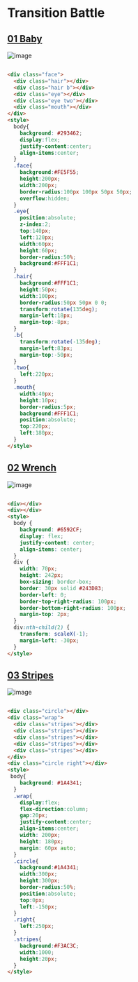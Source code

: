 # Transition Battle

## [01 Baby](https://cssbattle.dev/play/42)
![image](https://github.com/chavikothari2711/CSS-Battle-solution/assets/61689704/5478fdf1-e933-446b-b993-e85982e9e385)

```html

<div class="face">
  <div class="hair"></div>
  <div class="hair b"></div>
  <div class="eye"></div>
  <div class="eye two"></div>
  <div class="mouth"></div>
</div>
<style>
  body{
    background: #293462;
    display:flex;
    justify-content:center;
    align-items:center;
  }
  .face{
    background:#FE5F55;
    height:200px;
    width:200px;
    border-radius:100px 100px 50px 50px;
    overflow:hidden;
  }
  .eye{
    position:absolute;
    z-index:2;
    top:140px;
    left:120px;
    width:60px;
    height:60px;
    border-radius:50%;
    background:#FFF1C1;
  }
  .hair{
    background:#FFF1C1;
    height:50px;
    width:100px;
    border-radius:50px 50px 0 0;
    transform:rotate(135deg);
    margin-left:18px;
    margin-top:-8px;
  }
  .b{
    transform:rotate(-135deg);
    margin-left:83px;
    margin-top:-50px;
  }
  .two{
    left:220px;
  }
  .mouth{
    width:40px;
    height:10px;
    border-radius:5px;
    background:#FFF1C1;
    position:absolute;
    top:220px;
    left:180px;
  }
</style>

```

## [02 Wrench](https://cssbattle.dev/play/43)
![image](https://github.com/chavikothari2711/CSS-Battle-solution/assets/61689704/903ebfa1-815e-490b-8bca-e9981f04e5db)

```html

<div></div>
<div></div>
<style>
  body {
    background: #6592CF;
    display: flex;
    justify-content: center;
    align-items: center;
  }
  div {
    width: 70px;
    height: 242px;
    box-sizing: border-box;
    border: 30px solid #243D83;
    border-left: 0;
    border-top-right-radius: 100px;
    border-bottom-right-radius: 100px;
    margin-top: 2px;
  }
  div:nth-child(2) {
    transform: scaleX(-1);
    margin-left: -30px;
  }
</style>

```

## [03 Stripes](https://cssbattle.dev/play/44)
![image](https://github.com/chavikothari2711/CSS-Battle-solution/assets/61689704/fb43173a-3901-4ce7-90e1-c8e370ee7f8b)

```html

<div class="circle"></div>
<div class="wrap">
  <div class="stripes"></div>
  <div class="stripes"></div>
  <div class="stripes"></div>
  <div class="stripes"></div>
  <div class="stripes"></div>
</div>
<div class="circle right"></div>
<style>
 body{
    background: #1A4341;
  }
  .wrap{
    display:flex;
    flex-direction:column;
    gap:20px;
    justify-content:center;
    align-items:center;
    width: 200px;
    height: 180px;
    margin: 60px auto;
  }
  .circle{
    background:#1A4341;
    width:300px;
    height:300px;
    border-radius:50%;
    position:absolute;
    top:0px;
    left:-150px;
  }
  .right{
    left:250px;
  }
  .stripes{
    background:#F3AC3C;
    width:1000;
    height:20px;
  }
</style>

```

